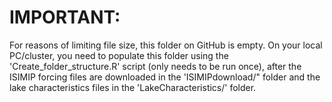 # IMPORTANT:
For reasons of limiting file size, this folder on GitHub is empty. On your local PC/cluster, you need to populate
this folder using the 'Create_folder_structure.R' script (only needs to be run once), after the ISIMIP forcing files
are downloaded in the 'ISIMIPdownload/" folder and the lake characteristics files in the 'LakeCharacteristics/' folder.
